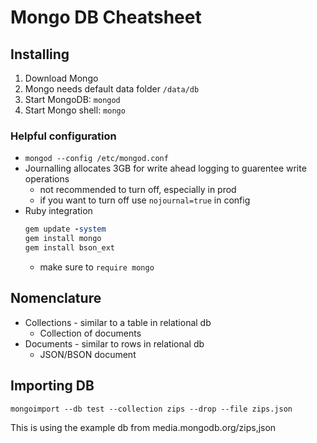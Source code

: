# Mongo DB Cheatsheet

## Installing

1. Download Mongo
2. Mongo needs default data folder `/data/db`
3. Start MongoDB: `mongod`
4. Start Mongo shell: `mongo`

### Helpful configuration
* `mongod --config /etc/mongod.conf`
* Journalling allocates 3GB for write ahead logging to guarentee write operations
  - not recommended to turn off, especially in prod
  - if you want to turn off use `nojournal=true` in config
* Ruby integration
  ```ruby
  gem update -system
  gem install mongo
  gem install bson_ext
  ```
  - make sure to `require mongo`

## Nomenclature
* Collections - similar to a table in relational db
  - Collection of documents
* Documents - similar to rows in relational db
  - JSON/BSON document

## Importing DB
```
mongoimport --db test --collection zips --drop --file zips.json
```
This is using the example db from media.mongodb.org/zips,json
